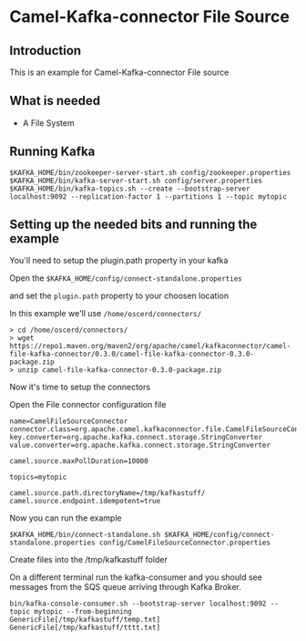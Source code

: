# Camel-Kafka-connector File Source

## Introduction

This is an example for Camel-Kafka-connector File source

## What is needed

- A File System

## Running Kafka

```
$KAFKA_HOME/bin/zookeeper-server-start.sh config/zookeeper.properties
$KAFKA_HOME/bin/kafka-server-start.sh config/server.properties
$KAFKA_HOME/bin/kafka-topics.sh --create --bootstrap-server localhost:9092 --replication-factor 1 --partitions 1 --topic mytopic
```

## Setting up the needed bits and running the example

You'll need to setup the plugin.path property in your kafka

Open the `$KAFKA_HOME/config/connect-standalone.properties`

and set the `plugin.path` property to your choosen location

In this example we'll use `/home/oscerd/connectors/`

```
> cd /home/oscerd/connectors/
> wget https://repo1.maven.org/maven2/org/apache/camel/kafkaconnector/camel-file-kafka-connector/0.3.0/camel-file-kafka-connector-0.3.0-package.zip
> unzip camel-file-kafka-connector-0.3.0-package.zip
```

Now it's time to setup the connectors

Open the File connector configuration file

```
name=CamelFileSourceConnector
connector.class=org.apache.camel.kafkaconnector.file.CamelFileSourceConnector
key.converter=org.apache.kafka.connect.storage.StringConverter
value.converter=org.apache.kafka.connect.storage.StringConverter

camel.source.maxPollDuration=10000

topics=mytopic

camel.source.path.directoryName=/tmp/kafkastuff/
camel.source.endpoint.idempotent=true
```

Now you can run the example

```
$KAFKA_HOME/bin/connect-standalone.sh $KAFKA_HOME/config/connect-standalone.properties config/CamelFileSourceConnector.properties
```

Create files into the /tmp/kafkastuff folder

On a different terminal run the kafka-consumer and you should see messages from the SQS queue arriving through Kafka Broker.

```
bin/kafka-console-consumer.sh --bootstrap-server localhost:9092 --topic mytopic --from-beginning
GenericFile[/tmp/kafkastuff/temp.txt]
GenericFile[/tmp/kafkastuff/tttt.txt]
```

